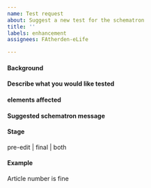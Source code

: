 ```yaml
---
name: Test request
about: Suggest a new test for the schematron
title: ''
labels: enhancement
assignees: FAtherden-eLife

---
```


#### Background

#### Describe what you would like tested

#### elements affected

#### Suggested schematron message

#### Stage
pre-edit | final | both

#### Example
Article number is fine
